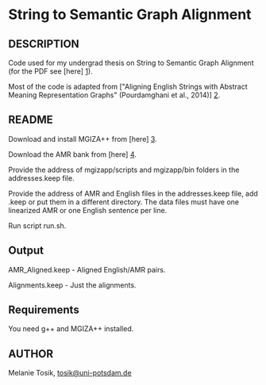 String to Semantic Graph Alignment
==================================

DESCRIPTION
-----------

Code used for my undergrad thesis on String to Semantic Graph Alignment (for the PDF see [here] [1]).

Most of the code is adapted from ["Aligning English Strings with Abstract Meaning Representation Graphs" (Pourdamghani et al., 2014)] [2].

[1]: http://www.melanietosik.com/files/thesis.pdf
[2]: http://www.isi.edu/~damghani/

README
-------------

Download and install MGIZA++ from [here] [3].

[3]: http://www.kyloo.net/software/doku.php/mgiza:overview

Download the AMR bank from [here] [4].

[4]: https://catalog.ldc.upenn.edu/LDC2014T12

Provide the address of mgizapp/scripts and mgizapp/bin folders in the addresses.keep file.

Provide the address of AMR and English files in the addresses.keep file, add .keep or put them in a different directory.
The data files must have one linearized AMR or one English sentence per line.

Run script run.sh.

Output
------

AMR_Aligned.keep - Aligned English/AMR pairs.

Alignments.keep - Just the alignments.

Requirements
------------

You need g++ and MGIZA++ installed.

AUTHOR
------
Melanie Tosik, tosik@uni-potsdam.de

